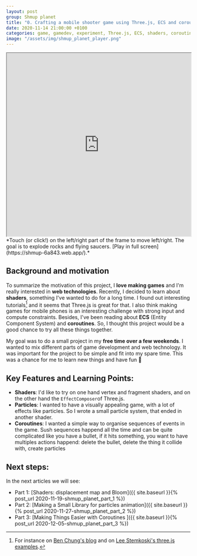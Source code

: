 ```yaml
---
layout: post
group: Shmup planet
title: "0. Crafting a mobile shooter game using Three.js, ECS and coroutines!"
date: 2020-11-14 21:00:00 +0100
categories: game, gamedev, experiment, Three.js, ECS, shaders, coroutines, mini-console, tech
image: "/assets/img/shmup_planet_player.png"
---
```


<iframe src="https://shmup-6a843.web.app" width="100%" height="500px"></iframe>
*Touch (or click!) on the left/right part of the frame to move left/right. The goal is to explode rocks and flying saucers. [Play in full screen](https://shmup-6a843.web.app/).*

## Background and motivation

To summarize the motivation of this project, I **love making games** and I'm really interested in **web technologies**. Recently, I decided to learn about **shaders**, something I've wanted to do for a long time.
I found out interesting tutorials[^1] and it seems that Three.js is great for that.
I also think making games for mobile phones is an interesting challenge with strong input and compute constraints. 
Besides, I've been reading about **ECS** (Entity Component System) and **coroutines**. So, I thought this project would be a good chance to try all these things together.

My goal was to do a small project in my **free time over a few weekends**. I wanted to mix different parts of game development and web technology. It was important for the project to be simple and fit into my spare time. This was a chance for me to learn new things and have fun 🚀

## Key Features and Learning Points:

- **Shaders**: I'd like to try on one hand vertex and fragment shaders, and on the other hand the `EffectComposer`of Three.js.
- **Particles**: I wanted to have a visually appealing game, with a lot of effects like particles. So I wrote a small particle system, that ended in another shader.
- **Coroutines**: I wanted a simple way to organise sequences of events in the game. Sush sequences happend all the time and can be quite complicated like you have a bullet, if it hits something, you want to have multiples actions happend: delete the bullet, delete the thing it collide with, create particles  

## Next steps:

In the next articles we will see: 

<!-- - Part 0: [Introduction]({{ site.baseurl }}{% post_url 2020-11-14-shmup_planet_part_0 %}) -->
- Part 1: [Shaders: displacement map and Bloom]({{ site.baseurl }}{% post_url 2020-11-19-shmup_planet_part_1 %})
- Part 2: [Making a Small Library for particles animation]({{ site.baseurl }}{% post_url 2020-11-27-shmup_planet_part_2 %})
- Part 3: [Making Things Easier with Coroutines ]({{ site.baseurl }}{% post_url 2020-12-05-shmup_planet_part_3 %})


[^1]: For instance on [Ben Chung's blog](http://benchung.com/basic-glsl-displacement-shader-three-js/) and on [Lee Stemkoski's three.js examples](http://stemkoski.github.io/Three.js/Particle-Engine.html).